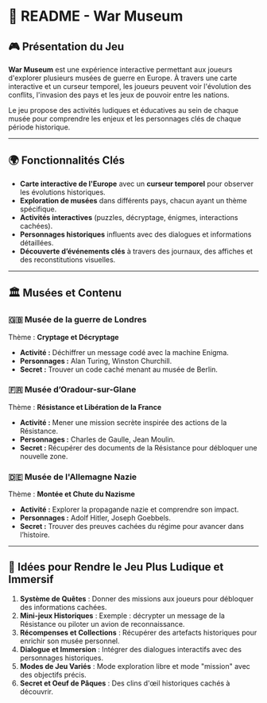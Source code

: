 # 📜 README - War Museum  

## 🎮 Présentation du Jeu  
**War Museum** est une expérience interactive permettant aux joueurs d'explorer plusieurs musées de guerre en Europe. À travers une carte interactive et un curseur temporel, les joueurs peuvent voir l'évolution des conflits, l'invasion des pays et les jeux de pouvoir entre les nations.  

Le jeu propose des activités ludiques et éducatives au sein de chaque musée pour comprendre les enjeux et les personnages clés de chaque période historique.  

---

## 🌍 Fonctionnalités Clés  
- **Carte interactive de l'Europe** avec un **curseur temporel** pour observer les évolutions historiques.  
- **Exploration de musées** dans différents pays, chacun ayant un thème spécifique.  
- **Activités interactives** (puzzles, décryptage, énigmes, interactions cachées).  
- **Personnages historiques** influents avec des dialogues et informations détaillées.  
- **Découverte d’événements clés** à travers des journaux, des affiches et des reconstitutions visuelles.  

---

## 🏛️ Musées et Contenu  

### **🇬🇧 Musée de la guerre de Londres**  
Thème : **Cryptage et Décryptage**  
- **Activité :** Déchiffrer un message codé avec la machine Enigma.  
- **Personnages :** Alan Turing, Winston Churchill.  
- **Secret :** Trouver un code caché menant au musée de Berlin.  

### **🇫🇷 Musée d’Oradour-sur-Glane**  
Thème : **Résistance et Libération de la France**  
- **Activité :** Mener une mission secrète inspirée des actions de la Résistance.  
- **Personnages :** Charles de Gaulle, Jean Moulin.  
- **Secret :** Récupérer des documents de la Résistance pour débloquer une nouvelle zone.  

### **🇩🇪 Musée de l'Allemagne Nazie**  
Thème : **Montée et Chute du Nazisme**  
- **Activité :** Explorer la propagande nazie et comprendre son impact.  
- **Personnages :** Adolf Hitler, Joseph Goebbels.  
- **Secret :** Trouver des preuves cachées du régime pour avancer dans l’histoire.  

---

## 🎯 Idées pour Rendre le Jeu Plus Ludique et Immersif  

1. **Système de Quêtes** : Donner des missions aux joueurs pour débloquer des informations cachées.  
2. **Mini-jeux Historiques** : Exemple : décrypter un message de la Résistance ou piloter un avion de reconnaissance.  
3. **Récompenses et Collections** : Récupérer des artefacts historiques pour enrichir son musée personnel.  
4. **Dialogue et Immersion** : Intégrer des dialogues interactifs avec des personnages historiques.  
5. **Modes de Jeu Variés** : Mode exploration libre et mode "mission" avec des objectifs précis.  
6. **Secret et Oeuf de Pâques** : Des clins d'œil historiques cachés à découvrir.  